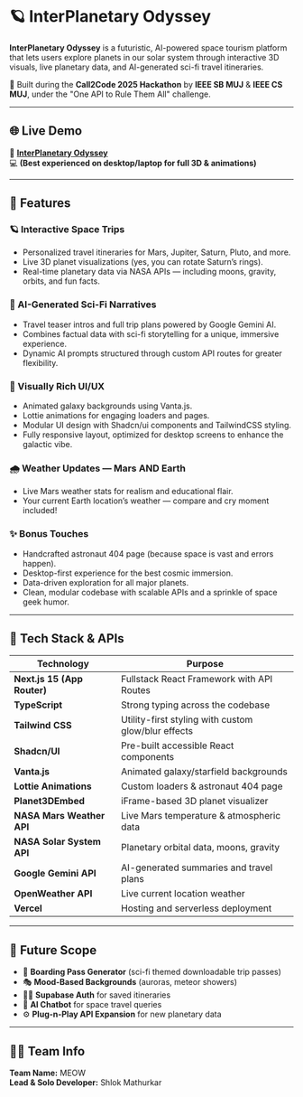 # 🪐 InterPlanetary Odyssey

**InterPlanetary Odyssey** is a futuristic, AI-powered space tourism platform that lets users explore planets in our solar system through interactive 3D visuals, live planetary data, and AI-generated sci-fi travel itineraries. 

🚀 Built during the **Call2Code 2025 Hackathon** by **IEEE SB MUJ** & **IEEE CS MUJ**, under the "One API to Rule Them All" challenge.

---

## 🌐 Live Demo

🔴 **[InterPlanetary Odyssey](https://interplanetary-odyssey.vercel.app/)**  
💻 **(Best experienced on desktop/laptop for full 3D & animations)**

---

## 🚀 Features

### 🪐 Interactive Space Trips
- Personalized travel itineraries for Mars, Jupiter, Saturn, Pluto, and more.
- Live 3D planet visualizations (yes, you can rotate Saturn’s rings).
- Real-time planetary data via NASA APIs — including moons, gravity, orbits, and fun facts.

### 🤖 AI-Generated Sci-Fi Narratives
- Travel teaser intros and full trip plans powered by Google Gemini AI.
- Combines factual data with sci-fi storytelling for a unique, immersive experience.
- Dynamic AI prompts structured through custom API routes for greater flexibility.

### 🌌 Visually Rich UI/UX
- Animated galaxy backgrounds using Vanta.js.
- Lottie animations for engaging loaders and pages.
- Modular UI design with Shadcn/ui components and TailwindCSS styling.
- Fully responsive layout, optimized for desktop screens to enhance the galactic vibe.

### 🌧️ Weather Updates — Mars AND Earth
- Live Mars weather stats for realism and educational flair.
- Your current Earth location’s weather — compare and cry moment included!

### ✨ Bonus Touches
- Handcrafted astronaut 404 page (because space is vast and errors happen).
- Desktop-first experience for the best cosmic immersion.
- Data-driven exploration for all major planets.
- Clean, modular codebase with scalable APIs and a sprinkle of space geek humor.

---

## 🔗 Tech Stack & APIs

| Technology | Purpose |
|-------------|------------------------------------------------------------|
| **Next.js 15 (App Router)** | Fullstack React Framework with API Routes |
| **TypeScript** | Strong typing across the codebase |
| **Tailwind CSS** | Utility-first styling with custom glow/blur effects |
| **Shadcn/UI** | Pre-built accessible React components |
| **Vanta.js** | Animated galaxy/starfield backgrounds |
| **Lottie Animations** | Custom loaders & astronaut 404 page |
| **Planet3DEmbed** | iFrame-based 3D planet visualizer |
| **NASA Mars Weather API** | Live Mars temperature & atmospheric data |
| **NASA Solar System API** | Planetary orbital data, moons, gravity |
| **Google Gemini API** | AI-generated summaries and travel plans |
| **OpenWeather API** | Live current location weather |
| **Vercel** | Hosting and serverless deployment |

---

## 💫 Future Scope

- 🚀 **Boarding Pass Generator** (sci-fi themed downloadable trip passes)
- 🎭 **Mood-Based Backgrounds** (auroras, meteor showers)
- 🧑‍🚀 **Supabase Auth** for saved itineraries
- 📡 **AI Chatbot** for space travel queries
- ⚙️ **Plug-n-Play API Expansion** for new planetary data

---

## 👨‍🚀 Team Info

**Team Name:** MEOW  
**Lead & Solo Developer:** Shlok Mathurkar
